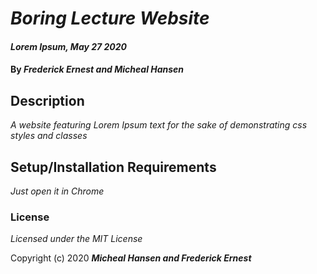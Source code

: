 # _Boring Lecture Website_

#### _Lorem Ipsum, May 27 2020_

#### By _**Frederick Ernest and Micheal Hansen**_

## Description

_A website featuring Lorem Ipsum text for the sake of demonstrating css styles and classes_

## Setup/Installation Requirements

_Just open it in Chrome_

### License

*Licensed under the MIT License*

Copyright (c) 2020 **_Micheal Hansen and Frederick Ernest_**